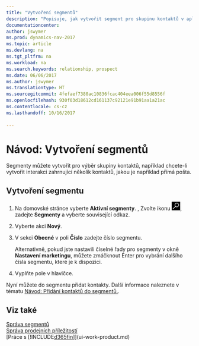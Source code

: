 ```yaml
---
title: "Vytvoření segmentů"
description: "Popisuje, jak vytvořit segment pro skupinu kontaktů v aplikaci Dynamics NAV, například za účelem cílení na několik kontaktů s přímou poštou."
documentationcenter: 
author: jswymer
ms.prod: dynamics-nav-2017
ms.topic: article
ms.devlang: na
ms.tgt_pltfrm: na
ms.workload: na
ms.search.keywords: relationship, prospect
ms.date: 06/06/2017
ms.author: jswymer
ms.translationtype: HT
ms.sourcegitcommit: 4fefaef7380ac10836fcac404eea006f55d8556f
ms.openlocfilehash: 930f03d18612cd161137c92121e91b91aa1a21ac
ms.contentlocale: cs-cz
ms.lasthandoff: 10/16/2017

---
```

# <a name="how-to-create-segments"></a>Návod: Vytvoření segmentů
Segmenty můžete vytvořit pro výběr skupiny kontaktů, například chcete-li vytvořit interakci zahrnující několik kontaktů, jakou je například přímá pošta.

## <a name="to-create-a-segment"></a>Vytvoření segmentu
1. Na domovské stránce vyberte **Aktivní segmenty**. , Zvolte ikonu ![Vyhledat stránku nebo sestavu](media/ui-search/search_small.png "Ikona Vyhledat stránku nebo sestavu"), zadejte **Segmenty** a vyberte související odkaz.
2. Vyberte akci **Nový**.
3. V sekci **Obecné** v poli **Číslo** zadejte číslo segmentu.

    Alternativně, pokud jste nastavili číselné řady pro segmenty v okně **Nastavení marketingu**, můžete zmáčknout Enter pro vybrání dalšího čísla segmentu, které je k dispozici.
4. Vyplňte pole v hlavičce.

Nyní můžete do segmentu přidat kontakty. Další informace naleznete v tématu [Návod: Přidání kontaktů do segmentů.](marketing-add-contact-segment.md).

## <a name="see-also"></a>Viz také
[Správa segmentů](marketing-segments.md)  
[Správa prodejních příležitostí](marketing-manage-sales-opportunities.md)  
[Práce s [!INCLUDE[d365fin](includes/d365fin_md.md)]](ui-work-product.md)  

